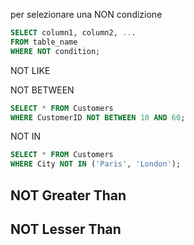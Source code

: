 per selezionare una NON condizione

```sql
SELECT column1, column2, ...
FROM table_name
WHERE NOT condition;
```

NOT LIKE

NOT BETWEEN

```sql
SELECT * FROM Customers
WHERE CustomerID NOT BETWEEN 10 AND 60;
```

NOT IN

```sql
SELECT * FROM Customers
WHERE City NOT IN ('Paris', 'London');
```

## NOT Greater Than
## NOT Lesser Than
